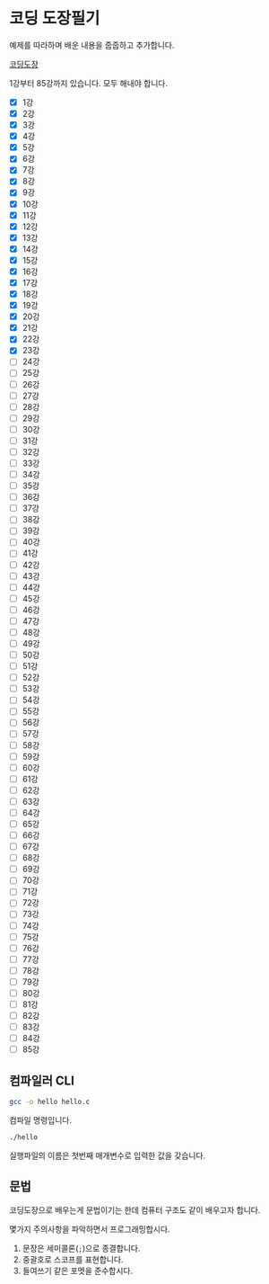 # 코딩 도장필기

예제를 따라하며 배운 내용을 줍줍하고 추가합니다.

[코딩도장](https://dojang.io/course/view.php?id=2)

1강부터 85강까지 있습니다. 모두 해내야 합니다.

- [x] 1강
- [x] 2강
- [x] 3강
- [x] 4강
- [x] 5강
- [x] 6강
- [x] 7강
- [x] 8강
- [x] 9강
- [x] 10강
- [x] 11강
- [x] 12강
- [x] 13강
- [x] 14강
- [x] 15강
- [x] 16강
- [x] 17강
- [x] 18강
- [x] 19강
- [x] 20강
- [x] 21강
- [x] 22강
- [x] 23강
- [ ] 24강
- [ ] 25강
- [ ] 26강
- [ ] 27강
- [ ] 28강
- [ ] 29강
- [ ] 30강
- [ ] 31강
- [ ] 32강
- [ ] 33강
- [ ] 34강
- [ ] 35강
- [ ] 36강
- [ ] 37강
- [ ] 38강
- [ ] 39강
- [ ] 40강
- [ ] 41강
- [ ] 42강
- [ ] 43강
- [ ] 44강
- [ ] 45강
- [ ] 46강
- [ ] 47강
- [ ] 48강
- [ ] 49강
- [ ] 50강
- [ ] 51강
- [ ] 52강
- [ ] 53강
- [ ] 54강
- [ ] 55강
- [ ] 56강
- [ ] 57강
- [ ] 58강
- [ ] 59강
- [ ] 60강
- [ ] 61강
- [ ] 62강
- [ ] 63강
- [ ] 64강
- [ ] 65강
- [ ] 66강
- [ ] 67강
- [ ] 68강
- [ ] 69강
- [ ] 70강
- [ ] 71강
- [ ] 72강
- [ ] 73강
- [ ] 74강
- [ ] 75강
- [ ] 76강
- [ ] 77강
- [ ] 78강
- [ ] 79강
- [ ] 80강
- [ ] 81강
- [ ] 82강
- [ ] 83강
- [ ] 84강
- [ ] 85강

## 컴파일러 CLI

```sh
gcc -o hello hello.c
```

컴파일 명령입니다.

```sh
./hello
```

실행파일의 이름은 첫번째 매개변수로 입력한 값을 갖습니다.

## 문법

코딩도장으로 배우는게 문법이기는 한데 컴퓨터 구조도 같이 배우고자 합니다.

몇가지 주의사항을 파악하면서 프로그래밍합시다.

1. 문장은 세미콜론(`;`)으로 종결합니다.
2. 중괄호로 스코프를 표현합니다.
3. 들여쓰기 같은 포멧을 준수합시다.

